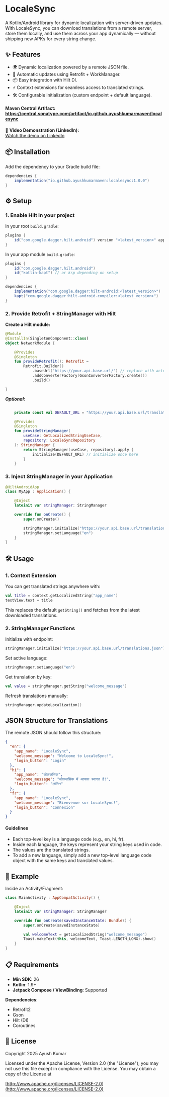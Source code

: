 # LocaleSync

A Kotlin/Android library for dynamic localization with server-driven updates.
With LocaleSync, you can download translations from a remote server, store them locally, and use them across your app dynamically — without shipping new APKs for every string change.

## ✨ Features

- 🌍 Dynamic localization powered by a remote JSON file.
- 🔄 Automatic updates using Retrofit + WorkManager.
- 📦 Easy integration with Hilt DI.
- ⚡ Context extensions for seamless access to translated strings.
- 🛠 Configurable initialization (custom endpoint + default language).


#### Maven Central Artifact: https://central.sonatype.com/artifact/io.github.ayushkumarmaven/localesync

🎥 **Video Demonstration (LinkedIn):**  
[Watch the demo on LinkedIn](https://www.linkedin.com/posts/ayush---kumar_android-opensource-mavencentral-activity-7378503083879960576-rBzU?utm_source=share&utm_medium=member_desktop&rcm=ACoAAD5AXR4Bbo6fDbrjImVuADwY4KCCTDDMIT8)

## 📦 Installation

Add the dependency to your Gradle build file:

```gradle
dependencies {
    implementation("io.github.ayushkumarmaven:localesync:1.0.0")
}
```

## ⚙️ Setup

### 1. Enable Hilt in your project

In your root `build.gradle`:

```gradle
plugins {
    id("com.google.dagger.hilt.android") version "<latest_version>" apply false
}
```

In your app module `build.gradle`:

```gradle
plugins {
    id("com.google.dagger.hilt.android")
    id("kotlin-kapt") // or ksp depending on setup
}

dependencies {
    implementation("com.google.dagger:hilt-android:<latest_version>")
    kapt("com.google.dagger:hilt-android-compiler:<latest_version>")
}
```

### 2. Provide Retrofit + StringManager with Hilt

**Create a Hilt module:**

```kotlin
@Module
@InstallIn(SingletonComponent::class)
object NetworkModule {

    @Provides
    @Singleton
    fun provideRetrofit(): Retrofit =
        Retrofit.Builder()
            .baseUrl("https://your.api.base.url/") // replace with actual
            .addConverterFactory(GsonConverterFactory.create())
            .build()

}
```

***Optional:***

```kotlin

    private const val DEFAULT_URL = "https://your.api.base.url/translations.json"

    @Provides
    @Singleton
    fun provideStringManager(
        useCase: GetLocalizedStringUseCase,
        repository: LocaleSyncRepository
    ): StringManager {
        return StringManager(useCase, repository).apply {
            initialize(DEFAULT_URL) // initialize once here
        }
    }
```

### 3. Inject StringManager in your Application

```kotlin
@HiltAndroidApp
class MyApp : Application() {

    @Inject
    lateinit var stringManager: StringManager

    override fun onCreate() {
        super.onCreate()

        stringManager.initialize("https://your.api.base.url/translations.json")
        stringManager.setLanguage("en")
    }
}
```

## 🛠 Usage

### 1. Context Extension

You can get translated strings anywhere with:

```kotlin
val title = context.getLocalizedString("app_name")
textView.text = title
```

This replaces the default `getString()` and fetches from the latest downloaded translations.

### 2. StringManager Functions

Initialize with endpoint:

```kotlin
stringManager.initialize("https://your.api.base.url/translations.json")
```

Set active language:

```kotlin
stringManager.setLanguage("en")
```

Get translation by key:

```kotlin
val value = stringManager.getString("welcome_message")
```

Refresh translations manually:

```kotlin
stringManager.updateLocalization()
```


## JSON Structure for Translations

The remote JSON should follow this structure:

```json
{
  "en": {
    "app_name": "LocaleSync",
    "welcome_message": "Welcome to LocaleSync!",
    "login_button": "Login"
  },
  "hi": {
    "app_name": "लोकलसिंक",
    "welcome_message": "लोकलसिंक में आपका स्वागत है!",
    "login_button": "लॉगिन"
  },
  "fr": {
    "app_name": "LocaleSync",
    "welcome_message": "Bienvenue sur LocaleSync!",
    "login_button": "Connexion"
  }
}
```
#### Guidelines

* Each top-level key is a language code (e.g., en, hi, fr).
* Inside each language, the keys represent your string keys used in code.
* The values are the translated strings.
* To add a new language, simply add a new top-level language code object with the same keys and translated values.

## 🔑 Example

Inside an Activity/Fragment:

```kotlin
class MainActivity : AppCompatActivity() {

    @Inject
    lateinit var stringManager: StringManager

    override fun onCreate(savedInstanceState: Bundle?) {
        super.onCreate(savedInstanceState)

        val welcomeText = getLocalizedString("welcome_message")
        Toast.makeText(this, welcomeText, Toast.LENGTH_LONG).show()
    }
}
```

## 📋 Requirements

- **Min SDK**: 26
- **Kotlin**: 1.9+
- **Jetpack Compose / ViewBinding**: Supported

**Dependencies**:

- Retrofit2
- Gson
- Hilt (DI)
- Coroutines

## 📜 License

Copyright 2025 Ayush Kumar

Licensed under the Apache License, Version 2.0 (the "License"); you may not use this file except in compliance with the License. You may obtain a copy of the License at

[http://www.apache.org/licenses/LICENSE-2.0](http://www.apache.org/licenses/LICENSE-2.0)
